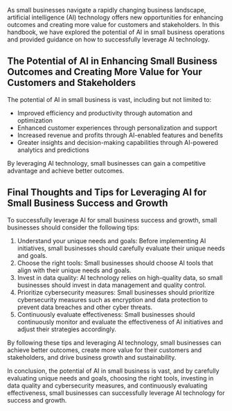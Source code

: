

As small businesses navigate a rapidly changing business landscape, artificial intelligence (AI) technology offers new opportunities for enhancing outcomes and creating more value for customers and stakeholders. In this handbook, we have explored the potential of AI in small business operations and provided guidance on how to successfully leverage AI technology.

The Potential of AI in Enhancing Small Business Outcomes and Creating More Value for Your Customers and Stakeholders
--------------------------------------------------------------------------------------------------------------------

The potential of AI in small business is vast, including but not limited to:

* Improved efficiency and productivity through automation and optimization
* Enhanced customer experiences through personalization and support
* Increased revenue and profits through AI-enabled features and benefits
* Greater insights and decision-making capabilities through AI-powered analytics and predictions

By leveraging AI technology, small businesses can gain a competitive advantage and achieve better outcomes.

Final Thoughts and Tips for Leveraging AI for Small Business Success and Growth
-------------------------------------------------------------------------------

To successfully leverage AI for small business success and growth, small businesses should consider the following tips:

1. Understand your unique needs and goals: Before implementing AI initiatives, small businesses should carefully evaluate their unique needs and goals.
2. Choose the right tools: Small businesses should choose AI tools that align with their unique needs and goals.
3. Invest in data quality: AI technology relies on high-quality data, so small businesses should invest in data management and quality control.
4. Prioritize cybersecurity measures: Small businesses should prioritize cybersecurity measures such as encryption and data protection to prevent data breaches and other cyber threats.
5. Continuously evaluate effectiveness: Small businesses should continuously monitor and evaluate the effectiveness of AI initiatives and adjust their strategies accordingly.

By following these tips and leveraging AI technology, small businesses can achieve better outcomes, create more value for their customers and stakeholders, and drive business growth and sustainability.

In conclusion, the potential of AI in small business is vast, and by carefully evaluating unique needs and goals, choosing the right tools, investing in data quality and cybersecurity measures, and continuously evaluating effectiveness, small businesses can successfully leverage AI technology for success and growth.
